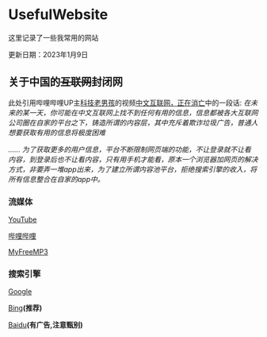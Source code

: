 # UsefulWebsite

这里记录了一些我常用的网站

更新日期：2023年1月9日

## 关于中国的~~互联网~~封闭网

此处引用哔哩哔哩UP主[科技老男孩](https://space.bilibili.com/1278118266 "科技老男孩")的视频[中文互联网，正在消亡](https://www.bilibili.com/video/BV1JY4y1v7JS "中文互联网，正在消亡")中的一段话:
  *在未来的某一天，你可能在中文互联网上找不到任何有用的信息，信息都被各大互联网公司圈在自家的平台之下，铸造所谓的内容层，其中充斥着欺诈垃圾广告，普通人想要获取有用的信息将极度困难*

*......
  为了获取更多的用户信息，平台不断限制网页端的功能，不让登录就不让看内容，到登录后也不让看内容，只有用手机才能看，原本一个浏览器加网页的解决方式，非要弄一堆app出来，为了建立所谓内容池平台，拒绝搜索引擎的收入，将所有信息整合在自家的app中。*

### 流媒体

[YouTube](https://www.youtube.com "YouTube")

[哔哩哔哩](https://www.bilibili.com "哔哩哔哩")

[MyFreeMP3](https://tools.liumingye.cn/music/# "MyFreeMP3")

### 搜索引擎

[Google](https://www.google.com "Google")

[Bing](https://www.bing.com "Bing")**(推荐)**

[Baidu](https://www.baidu.com "Baidu")**(有广告,注意甄别)**
